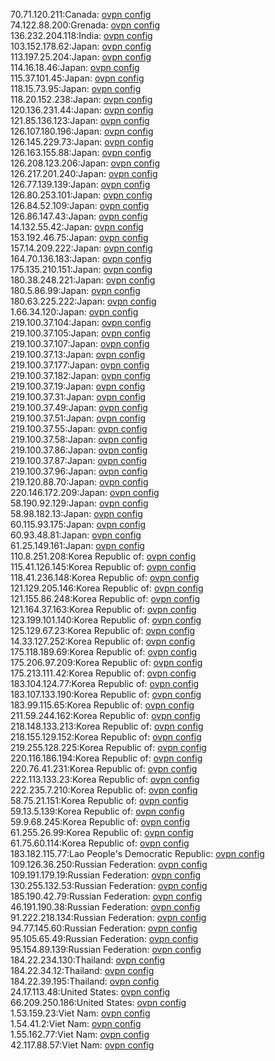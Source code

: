 70.71.120.211:Canada: [ovpn config](vpn/70_71_120_211.ovpn)  
74.122.88.200:Grenada: [ovpn config](vpn/74_122_88_200.ovpn)  
136.232.204.118:India: [ovpn config](vpn/136_232_204_118.ovpn)  
103.152.178.62:Japan: [ovpn config](vpn/103_152_178_62.ovpn)  
113.197.25.204:Japan: [ovpn config](vpn/113_197_25_204.ovpn)  
114.16.18.46:Japan: [ovpn config](vpn/114_16_18_46.ovpn)  
115.37.101.45:Japan: [ovpn config](vpn/115_37_101_45.ovpn)  
118.15.73.95:Japan: [ovpn config](vpn/118_15_73_95.ovpn)  
118.20.152.238:Japan: [ovpn config](vpn/118_20_152_238.ovpn)  
120.136.231.44:Japan: [ovpn config](vpn/120_136_231_44.ovpn)  
121.85.136.123:Japan: [ovpn config](vpn/121_85_136_123.ovpn)  
126.107.180.196:Japan: [ovpn config](vpn/126_107_180_196.ovpn)  
126.145.229.73:Japan: [ovpn config](vpn/126_145_229_73.ovpn)  
126.163.155.88:Japan: [ovpn config](vpn/126_163_155_88.ovpn)  
126.208.123.206:Japan: [ovpn config](vpn/126_208_123_206.ovpn)  
126.217.201.240:Japan: [ovpn config](vpn/126_217_201_240.ovpn)  
126.77.139.139:Japan: [ovpn config](vpn/126_77_139_139.ovpn)  
126.80.253.101:Japan: [ovpn config](vpn/126_80_253_101.ovpn)  
126.84.52.109:Japan: [ovpn config](vpn/126_84_52_109.ovpn)  
126.86.147.43:Japan: [ovpn config](vpn/126_86_147_43.ovpn)  
14.132.55.42:Japan: [ovpn config](vpn/14_132_55_42.ovpn)  
153.192.46.75:Japan: [ovpn config](vpn/153_192_46_75.ovpn)  
157.14.209.222:Japan: [ovpn config](vpn/157_14_209_222.ovpn)  
164.70.136.183:Japan: [ovpn config](vpn/164_70_136_183.ovpn)  
175.135.210.151:Japan: [ovpn config](vpn/175_135_210_151.ovpn)  
180.38.248.221:Japan: [ovpn config](vpn/180_38_248_221.ovpn)  
180.5.86.99:Japan: [ovpn config](vpn/180_5_86_99.ovpn)  
180.63.225.222:Japan: [ovpn config](vpn/180_63_225_222.ovpn)  
1.66.34.120:Japan: [ovpn config](vpn/1_66_34_120.ovpn)  
219.100.37.104:Japan: [ovpn config](vpn/219_100_37_104.ovpn)  
219.100.37.105:Japan: [ovpn config](vpn/219_100_37_105.ovpn)  
219.100.37.107:Japan: [ovpn config](vpn/219_100_37_107.ovpn)  
219.100.37.13:Japan: [ovpn config](vpn/219_100_37_13.ovpn)  
219.100.37.177:Japan: [ovpn config](vpn/219_100_37_177.ovpn)  
219.100.37.182:Japan: [ovpn config](vpn/219_100_37_182.ovpn)  
219.100.37.19:Japan: [ovpn config](vpn/219_100_37_19.ovpn)  
219.100.37.31:Japan: [ovpn config](vpn/219_100_37_31.ovpn)  
219.100.37.49:Japan: [ovpn config](vpn/219_100_37_49.ovpn)  
219.100.37.51:Japan: [ovpn config](vpn/219_100_37_51.ovpn)  
219.100.37.55:Japan: [ovpn config](vpn/219_100_37_55.ovpn)  
219.100.37.58:Japan: [ovpn config](vpn/219_100_37_58.ovpn)  
219.100.37.86:Japan: [ovpn config](vpn/219_100_37_86.ovpn)  
219.100.37.87:Japan: [ovpn config](vpn/219_100_37_87.ovpn)  
219.100.37.96:Japan: [ovpn config](vpn/219_100_37_96.ovpn)  
219.120.88.70:Japan: [ovpn config](vpn/219_120_88_70.ovpn)  
220.146.172.209:Japan: [ovpn config](vpn/220_146_172_209.ovpn)  
58.190.92.129:Japan: [ovpn config](vpn/58_190_92_129.ovpn)  
58.98.182.13:Japan: [ovpn config](vpn/58_98_182_13.ovpn)  
60.115.93.175:Japan: [ovpn config](vpn/60_115_93_175.ovpn)  
60.93.48.81:Japan: [ovpn config](vpn/60_93_48_81.ovpn)  
61.25.149.161:Japan: [ovpn config](vpn/61_25_149_161.ovpn)  
110.8.251.208:Korea Republic of: [ovpn config](vpn/110_8_251_208.ovpn)  
115.41.126.145:Korea Republic of: [ovpn config](vpn/115_41_126_145.ovpn)  
118.41.236.148:Korea Republic of: [ovpn config](vpn/118_41_236_148.ovpn)  
121.129.205.146:Korea Republic of: [ovpn config](vpn/121_129_205_146.ovpn)  
121.155.86.248:Korea Republic of: [ovpn config](vpn/121_155_86_248.ovpn)  
121.164.37.163:Korea Republic of: [ovpn config](vpn/121_164_37_163.ovpn)  
123.199.101.140:Korea Republic of: [ovpn config](vpn/123_199_101_140.ovpn)  
125.129.67.23:Korea Republic of: [ovpn config](vpn/125_129_67_23.ovpn)  
14.33.127.252:Korea Republic of: [ovpn config](vpn/14_33_127_252.ovpn)  
175.118.189.69:Korea Republic of: [ovpn config](vpn/175_118_189_69.ovpn)  
175.206.97.209:Korea Republic of: [ovpn config](vpn/175_206_97_209.ovpn)  
175.213.111.42:Korea Republic of: [ovpn config](vpn/175_213_111_42.ovpn)  
183.104.124.77:Korea Republic of: [ovpn config](vpn/183_104_124_77.ovpn)  
183.107.133.190:Korea Republic of: [ovpn config](vpn/183_107_133_190.ovpn)  
183.99.115.65:Korea Republic of: [ovpn config](vpn/183_99_115_65.ovpn)  
211.59.244.162:Korea Republic of: [ovpn config](vpn/211_59_244_162.ovpn)  
218.148.133.213:Korea Republic of: [ovpn config](vpn/218_148_133_213.ovpn)  
218.155.129.152:Korea Republic of: [ovpn config](vpn/218_155_129_152.ovpn)  
219.255.128.225:Korea Republic of: [ovpn config](vpn/219_255_128_225.ovpn)  
220.116.186.194:Korea Republic of: [ovpn config](vpn/220_116_186_194.ovpn)  
220.76.41.231:Korea Republic of: [ovpn config](vpn/220_76_41_231.ovpn)  
222.113.133.23:Korea Republic of: [ovpn config](vpn/222_113_133_23.ovpn)  
222.235.7.210:Korea Republic of: [ovpn config](vpn/222_235_7_210.ovpn)  
58.75.21.151:Korea Republic of: [ovpn config](vpn/58_75_21_151.ovpn)  
59.13.5.139:Korea Republic of: [ovpn config](vpn/59_13_5_139.ovpn)  
59.9.68.245:Korea Republic of: [ovpn config](vpn/59_9_68_245.ovpn)  
61.255.26.99:Korea Republic of: [ovpn config](vpn/61_255_26_99.ovpn)  
61.75.60.114:Korea Republic of: [ovpn config](vpn/61_75_60_114.ovpn)  
183.182.115.77:Lao People's Democratic Republic: [ovpn config](vpn/183_182_115_77.ovpn)  
109.126.36.250:Russian Federation: [ovpn config](vpn/109_126_36_250.ovpn)  
109.191.179.19:Russian Federation: [ovpn config](vpn/109_191_179_19.ovpn)  
130.255.132.53:Russian Federation: [ovpn config](vpn/130_255_132_53.ovpn)  
185.190.42.79:Russian Federation: [ovpn config](vpn/185_190_42_79.ovpn)  
46.191.190.38:Russian Federation: [ovpn config](vpn/46_191_190_38.ovpn)  
91.222.218.134:Russian Federation: [ovpn config](vpn/91_222_218_134.ovpn)  
94.77.145.60:Russian Federation: [ovpn config](vpn/94_77_145_60.ovpn)  
95.105.65.49:Russian Federation: [ovpn config](vpn/95_105_65_49.ovpn)  
95.154.89.139:Russian Federation: [ovpn config](vpn/95_154_89_139.ovpn)  
184.22.234.130:Thailand: [ovpn config](vpn/184_22_234_130.ovpn)  
184.22.34.12:Thailand: [ovpn config](vpn/184_22_34_12.ovpn)  
184.22.39.195:Thailand: [ovpn config](vpn/184_22_39_195.ovpn)  
24.17.113.48:United States: [ovpn config](vpn/24_17_113_48.ovpn)  
66.209.250.186:United States: [ovpn config](vpn/66_209_250_186.ovpn)  
1.53.159.23:Viet Nam: [ovpn config](vpn/1_53_159_23.ovpn)  
1.54.41.2:Viet Nam: [ovpn config](vpn/1_54_41_2.ovpn)  
1.55.162.77:Viet Nam: [ovpn config](vpn/1_55_162_77.ovpn)  
42.117.88.57:Viet Nam: [ovpn config](vpn/42_117_88_57.ovpn)  
